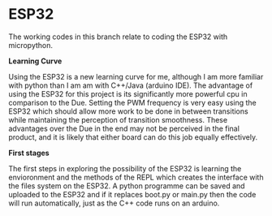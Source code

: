 # ESP32

The working codes in this branch relate to coding the ESP32 with micropython.

**Learning Curve**

Using the ESP32 is a new learning curve for me, although I am more familiar with python than I am am with C++/Java (arduino IDE).
The advantage of using the ESP32 for this project is its significantly more powerful cpu in comparison to the Due. 
Setting the PWM frequency is very easy using the ESP32 which should allow more work to be done in between transitions while maintaining the perception of transition smoothness. These advantages over the Due in the end may not be perceived in the final product, and it is likely that either board can do this job equally effectively. 

**First stages**

The first steps in exploring the possibility of the ESP32 is learning the envioronment and the methods of the REPL which creates the interface with the files system on the ESP32. A python programme can be saved and uploaded to the ESP32 and if it replaces boot.py or main.py then the code will run automatically, just as the C++ code runs on an arduino.




